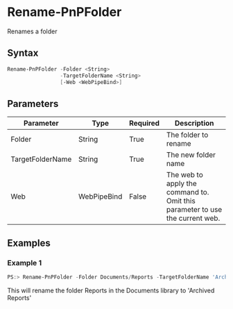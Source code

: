 # Rename-PnPFolder
Renames a folder
## Syntax
```powershell
Rename-PnPFolder -Folder <String>
                 -TargetFolderName <String>
                 [-Web <WebPipeBind>]
```


## Parameters
Parameter|Type|Required|Description
---------|----|--------|-----------
|Folder|String|True|The folder to rename|
|TargetFolderName|String|True|The new folder name|
|Web|WebPipeBind|False|The web to apply the command to. Omit this parameter to use the current web.|
## Examples

### Example 1
```powershell
PS:> Rename-PnPFolder -Folder Documents/Reports -TargetFolderName 'Archived Reports'
```
This will rename the folder Reports in the Documents library to 'Archived Reports'
